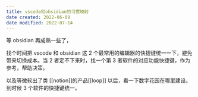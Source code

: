 ```yaml
---
title: vscode和obsidian的习惯映射
date created: 2022-06-09
date modified: 2022-07-14
---
```


等 obsidian 再成熟一些了，

找个时间把 vscode 和 obsidian 这 2 个最常用的编辑器的快捷键统一一下，避免带来切换成本。当 2 者定不下来时，找一个第 3 者软件的对应功能快捷键，作为参考，帮助决策。

以及等微软出了类 [[notion]]的产品[[loop]] 以后，看一下数字花园在哪里建设。到时候 3 个软件的快捷键统一。
